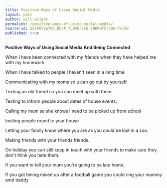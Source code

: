 ```yaml
---
title: Positive Ways of Using Social Media
layout: post
author: will.wright
permalink: /positive-ways-of-using-social-media/
source-id: 1d1h0lrp7O6_BbsP_TLOvE-ix6-2HKK9f5rpOorFxlXw
published: true
---
```

**Positive Ways of Using Social Media And Being Connected**

When I have been connected with my friends when they have helped me with my homework

When I have talked to people I haven't seen in a long time

Communicating with my moms so u can go out by yourself. 

Texting an old friend so you can meet up with them. 

Texting to inform people about dates of house events.

    

Calling my mum so she knows I need to be picked up from school 

Inviting people round to your house 

Letting your family know where you are as you could be lost in a zoo.

Making friends with your friends friends.

On holiday you can still keep in touch with your friends to make sure they don't think you hate them.

If you want to tell your mum you're going to be late home. 

If you got timing mixed up after a football game you could ring your mummy amd daddy

